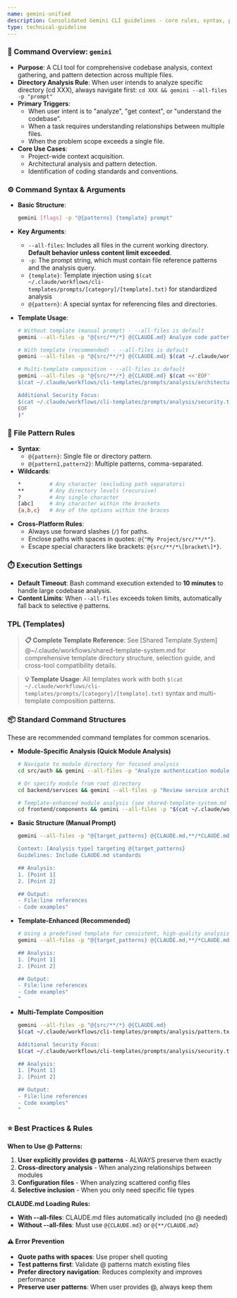 ```yaml
---
name: gemini-unified
description: Consolidated Gemini CLI guidelines - core rules, syntax, patterns, templates, and best practices
type: technical-guideline
---
```


### 🚀 Command Overview: `gemini`

-   **Purpose**: A CLI tool for comprehensive codebase analysis, context gathering, and pattern detection across multiple files.
-   **Directory Analysis Rule**: When user intends to analyze specific directory (cd XXX), always navigate first: `cd XXX && gemini --all-files -p "prompt"`
-   **Primary Triggers**:
    -   When user intent is to "analyze", "get context", or "understand the codebase".
    -   When a task requires understanding relationships between multiple files.
    -   When the problem scope exceeds a single file.
-   **Core Use Cases**:
    -   Project-wide context acquisition.
    -   Architectural analysis and pattern detection.
    -   Identification of coding standards and conventions.

### ⚙️ Command Syntax & Arguments

-   **Basic Structure**:
    ```bash
    gemini [flags] -p "@{patterns} {template} prompt"
    ```
-   **Key Arguments**:
    -   `--all-files`: Includes all files in the current working directory. **Default behavior unless content limit exceeded**.
    -   `-p`: The prompt string, which must contain file reference patterns and the analysis query.
    -   `{template}`: Template injection using `$(cat ~/.claude/workflows/cli-templates/prompts/[category]/[template].txt)` for standardized analysis
    -   `@{pattern}`: A special syntax for referencing files and directories.

-   **Template Usage**:
    ```bash
    # Without template (manual prompt) - --all-files is default
    gemini --all-files -p "@{src/**/*} @{CLAUDE.md} Analyze code patterns and conventions"
    
    # With template (recommended) - --all-files is default
    gemini --all-files -p "@{src/**/*} @{CLAUDE.md} $(cat ~/.claude/workflows/cli-templates/prompts/analysis/pattern.txt)"
    
    # Multi-template composition - --all-files is default
    gemini --all-files -p "@{src/**/*} @{CLAUDE.md} $(cat <<'EOF'
    $(cat ~/.claude/workflows/cli-templates/prompts/analysis/architecture.txt)
    
    Additional Security Focus:
    $(cat ~/.claude/workflows/cli-templates/prompts/analysis/security.txt)
    EOF
    )"
    ```


### 📂 File Pattern Rules

-   **Syntax**:
    -   `@{pattern}`: Single file or directory pattern.
    -   `@{pattern1,pattern2}`: Multiple patterns, comma-separated.
-   **Wildcards**:
    ```bash
    *         # Any character (excluding path separators)
    **        # Any directory levels (recursive)
    ?         # Any single character
    [abc]     # Any character within the brackets
    {a,b,c}   # Any of the options within the braces
    ```
-   **Cross-Platform Rules**:
    -   Always use forward slashes (`/`) for paths.
    -   Enclose paths with spaces in quotes: `@{"My Project/src/**/*"}`.
    -   Escape special characters like brackets: `@{src/**/*\[bracket\]*}`.

### ⏱️ Execution Settings

-   **Default Timeout**: Bash command execution extended to **10 minutes** to handle large codebase analysis.
-   **Content Limits**: When `--all-files` exceeds token limits, automatically fall back to selective `@` patterns.


###  TPL (Templates)

> **📋 Complete Template Reference**: See [Shared Template System] @~/.claude/workflows/shared-template-system.md for comprehensive template directory structure, selection guide, and cross-tool compatibility details.

> **💡 Template Usage**: All templates work with both `$(cat ~/.claude/workflows/cli-templates/prompts/[category]/[template].txt)` syntax and multi-template composition patterns.


### 📦 Standard Command Structures

These are recommended command templates for common scenarios.

-   **Module-Specific Analysis (Quick Module Analysis)**
    ```bash
    # Navigate to module directory for focused analysis
    cd src/auth && gemini --all-files -p "Analyze authentication module patterns and implementation"
    
    # Or specify module from root directory
    cd backend/services && gemini --all-files -p "Review service architecture and dependencies"
    
    # Template-enhanced module analysis (see shared-template-system.md for all available templates)
    cd frontend/components && gemini --all-files -p "$(cat ~/.claude/workflows/cli-templates/prompts/analysis/pattern.txt)"
    ```

-   **Basic Structure (Manual Prompt)**
    ```bash
    gemini --all-files -p "@{target_patterns} @{CLAUDE.md,**/*CLAUDE.md}

    Context: [Analysis type] targeting @{target_patterns}
    Guidelines: Include CLAUDE.md standards

    ## Analysis:
    1. [Point 1]
    2. [Point 2]

    ## Output:
    - File:line references
    - Code examples"
    ```

-   **Template-Enhanced (Recommended)**
    ```bash
    # Using a predefined template for consistent, high-quality analysis
    gemini --all-files -p "@{target_patterns} @{CLAUDE.md,**/*CLAUDE.md} $(cat ~/.claude/workflows/cli-templates/prompts/[category]/[template].txt)

    ## Analysis:
    1. [Point 1]
    2. [Point 2]

    ## Output:
    - File:line references
    - Code examples"
    "
    ```

-   **Multi-Template Composition**
    ```bash
    gemini --all-files -p "@{src/**/*} @{CLAUDE.md} 
    $(cat ~/.claude/workflows/cli-templates/prompts/analysis/pattern.txt)

    Additional Security Focus:
    $(cat ~/.claude/workflows/cli-templates/prompts/analysis/security.txt)

    ## Analysis:
    1. [Point 1]
    2. [Point 2]

    ## Output:
    - File:line references
    - Code examples"
    "
    ```

### ⭐ Best Practices & Rules


**When to Use @ Patterns:**
1. **User explicitly provides @ patterns** - ALWAYS preserve them exactly
2. **Cross-directory analysis** - When analyzing relationships between modules
3. **Configuration files** - When analyzing scattered config files
4. **Selective inclusion** - When you only need specific file types

**CLAUDE.md Loading Rules:**
- **With --all-files**: CLAUDE.md files automatically included (no @ needed)
- **Without --all-files**: Must use `@{CLAUDE.md}` or `@{**/CLAUDE.md}`


#### ⚠️ Error Prevention

-   **Quote paths with spaces**: Use proper shell quoting
-   **Test patterns first**: Validate @ patterns match existing files  
-   **Prefer directory navigation**: Reduces complexity and improves performance
-   **Preserve user patterns**: When user provides @, always keep them

